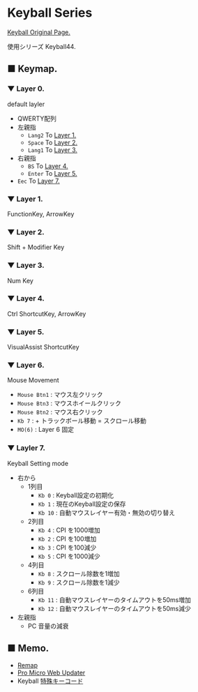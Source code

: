 # Keyball Series

[Keyball Original Page.](https://github.com/Yowkees/keyball)

使用シリーズ Keyball44.

## ■ Keymap.

### ▼ Layer 0.

default layler

* QWERTY配列
* 左親指
  * `Lang2` To [Layer 1.](#▼-layer-1.)
  * `Space` To [Layer 2.](#▼-layer-2.)
  * `Lang1` To [Layer 3.](#▼-layer-3.)
* 右親指
  * `BS` To [Layer 4.](#▼-layer-4.)
  * `Enter` To [Layer 5.](#▼-layer-5.)
* `Eec` To [Layer 7.](#▼-layer-7.)

### ▼ Layer 1.

FunctionKey, ArrowKey

### ▼ Layer 2.

Shift + Modifier Key

### ▼ Layer 3.

Num Key

### ▼ Layer 4.

Ctrl ShortcutKey, ArrowKey

### ▼ Layer 5.

VisualAssist ShortcutKey

### ▼ Layer 6.

Mouse Movement 

* `Mouse Btn1` : マウス左クリック
* `Mouse Btn3` : マウスホイールクリック
* `Mouse Btn2` : マウス右クリック
* `Kb 7` : + トラックボール移動 = スクロール移動
* `MO(6)` : Layer 6 固定

### ▼ Layler 7.

Keyball Setting mode

* 右から
  * 1列目
    * `Kb 0` : Keyball設定の初期化
    * `Kb 1` : 現在のKeyball設定の保存
    * `Kb 10` : 自動マウスレイヤー有効・無効の切り替え
  * 2列目
    * `Kb 4` : CPI を1000増加
    * `Kb 2` : CPI を100増加
    * `Kb 3` : CPI を100減少
    * `Kb 5` : CPI を1000減少
  * 4列目
    * `Kb 8` : スクロール除数を1増加
    * `Kb 9` : スクロール除数を1減少
  * 6列目
    * `Kb 11` : 自動マウスレイヤーのタイムアウトを50ms増加
    * `Kb 12` : 自動マウスレイヤーのタイムアウトを50ms減少
* 左親指
  * PC 音量の減衰

## ■ Memo.

* [Remap](https://remap-keys.app/)
* [Pro Micro Web Updater](https://sekigon-gonnoc.github.io/promicro-web-updater/index.html)
* Keyball [特殊キーコード](https://github.com/Yowkees/keyball/blob/main/qmk_firmware/keyboards/keyball/lib/keyball/keycodes.md)
